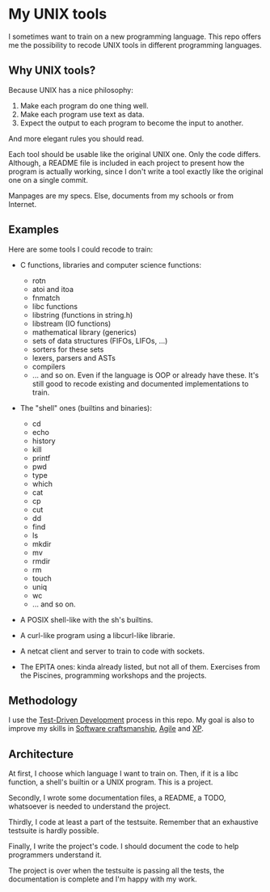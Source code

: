 # My UNIX tools
I sometimes want to train on a new programming language. This repo offers me the
possibility to recode UNIX tools in different programming languages.

## Why UNIX tools?
Because UNIX has a nice philosophy:

1. Make each program do one thing well.
2. Make each program use text as data.
3. Expect the output to each program to become the input to another.

And more elegant rules you should read.

Each tool should be usable like the original UNIX one. Only the code differs.
Although, a README file is included in each project to present how the program
is actually working, since I don't write a tool exactly like the original one on
a single commit.

Manpages are my specs. Else, documents from my schools or from Internet.

## Examples
Here are some tools I could recode to train:
* C functions, libraries and computer science functions:
    * rotn
    * atoi and itoa
    * fnmatch
    * libc functions
    * libstring (functions in string.h)
    * libstream (IO functions)
    * mathematical library (generics)
    * sets of data structures (FIFOs, LIFOs, ...)
    * sorters for these sets
    * lexers, parsers and ASTs
    * compilers
    * ... and so on. Even if the language is OOP or already have these. It's
      still good to recode existing and documented implementations to train.

* The "shell" ones (builtins and binaries):
    * cd
    * echo
    * history
    * kill
    * printf
    * pwd
    * type
    * which
    * cat
    * cp
    * cut
    * dd
    * find
    * ls
    * mkdir
    * mv
    * rmdir
    * rm
    * touch
    * uniq
    * wc
    * ... and so on.
* A POSIX shell-like with the sh's builtins.
* A curl-like program using a libcurl-like librarie.
* A netcat client and server to train to code with sockets.
* The EPITA ones: kinda already listed, but not all of them. Exercises from the
  Piscines, programming workshops and the projects.

## Methodology
I use the [Test-Driven Development](https://en.wikipedia.org/wiki/Test-driven_development) process in this repo.
My goal is also to improve my skills in [Software craftsmanship](https://en.wikipedia.org/wiki/Software_craftsmanship), [Agile](https://en.wikipedia.org/wiki/Agile_software_development) and [XP](https://en.wikipedia.org/wiki/Extreme_programming).

## Architecture
At first, I choose which language I want to train on. Then, if it is a libc
function, a shell's builtin or a UNIX program. This is a project.

Secondly, I wrote some documentation files, a README, a TODO, whatsoever is
needed to understand the project.

Thirdly, I code at least a part of the testsuite. Remember that an exhaustive
testsuite is hardly possible.

Finally, I write the project's code. I should document the code to help
programmers understand it.

The project is over when the testsuite is passing all the tests, the
documentation is complete and I'm happy with my work.
